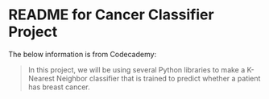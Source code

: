 # README for Cancer Classifier Project

The below information is from Codecademy:
> In this project, we will be using several Python libraries to make a 
> K-Nearest Neighbor classifier that is trained to predict whether a patient 
> has breast cancer.